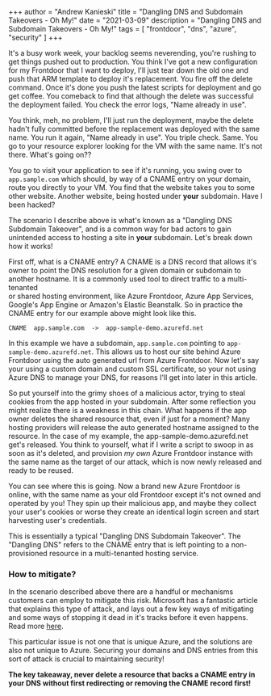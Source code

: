 +++
author = "Andrew Kanieski"
title = "Dangling DNS and Subdomain Takeovers - Oh My!"
date = "2021-03-09"
description = "Dangling DNS and Subdomain Takeovers - Oh My!"
tags = [
    "frontdoor",
    "dns",
    "azure",
    "security"
]
+++

It's a busy work week, your backlog seems neverending, you're rushing to get things pushed out to production. 
You think I've got a new configuration for my Frontdoor that I want to deploy, I'll just tear down the old one 
and push that ARM template to deploy it's replacement. You fire off the delete command. Once it's done you push
the latest scripts for deployment and go get coffee. You comeback to find that although the delete was successful
the deployment failed. You check the error logs, "Name already in use".

You think, meh, no problem, I'll just run the deployment, maybe the delete hadn't fully committed before the 
replacement was deployed with the same name. You run it again, "Name already in use". You triple check. Same. You
go to your resource explorer looking for the VM with the same name. It's not there. What's going on?? 

You go to visit your application to see if it's running, you swing over to `app.sample.com` which should, by way 
of a CNAME entry on your domain, route you directly to your VM. You find that the website takes you to some other
website. Another website, being hosted under **your** subdomain. Have I been hacked?

The scenario I describe above is what's known as a "Dangling DNS Subdomain Takeover", and is a common way for bad 
actors to gain unintended access to hosting a site in **your** subdomain. Let's break down how it works!

First off, what is a CNAME entry? A CNAME is a DNS record that allows it's owner to point the DNS resolution for 
a given domain or subdomain to another hostname. It is a commonly used tool to direct traffic to a multi-tenanted  
or shared hosting environment, like Azure Frontdoor, Azure App Services, Google's App Engine or Amazon's Elastic 
Beanstalk. So in practice the CNAME entry for our example above might look like this. 

```
CNAME  app.sample.com  ->  app-sample-demo.azurefd.net
```

In this example we have a subdomain, `app.sample.com` pointing to `app-sample-demo.azurefd.net`. This allows us to 
host our site behind Azure Frontdoor using the auto generated url from Azure Frontdoor. Now let's say your using a
custom domain and custom SSL certificate, so your not using Azure DNS to manage your DNS, for reasons I'll get into
later in this article.

So put yourself into the grimy shoes of a malicious actor, trying to steal cookies from the app hosted in your 
subdomain. After some reflection you might realize there is a weakness in this chain. What happens if the app owner 
deletes the shared resource that, even if just for a moment? Many hosting providers will release the auto generated 
hostname assigned to the resource. In the case of my example, the app-sample-demo.azurefd.net get's released. You 
think to yourself, what if I write a script to swoop in as soon as it's deleted, and provision *my own* Azure 
Frontdoor instance with the same name as the target of our attack, which is now newly released and ready to be 
reused.

You can see where this is going. Now a brand new Azure Frontdoor is online, with the same name as your old Frontdoor 
except it's not owned and operated by you! They spin up their malicious app, and maybe they collect your user's cookies 
or worse they create an identical login screen and start harvesting user's credentials. 

This is essentially a typical "Dangling DNS Subdomain Takeover". The "Dangling DNS" refers to the CNAME entry that is 
left pointing to a non-provisioned resource in a multi-tenanted hosting service. 

### How to mitigate?
In the scenario described above there are a handful or mechanisms customers can employ to mitigate this risk. Microsoft 
has a fantastic article that explains this type of attack, and lays out a few key ways of mitigating and some ways of 
stopping it dead in it's tracks before it even happens. Read more [here](https://docs.microsoft.com/en-us/azure/security/fundamentals/subdomain-takeover#use-azure-dns-alias-records).

This particular issue is not one that is unique Azure, and the solutions are also not unique to Azure. Securing your 
domains and DNS entries from this sort of attack is crucial to maintaining security! 

**The key takeaway, never delete a resource that backs a CNAME entry in your DNS without first redirecting or removing 
the CNAME record first!**

